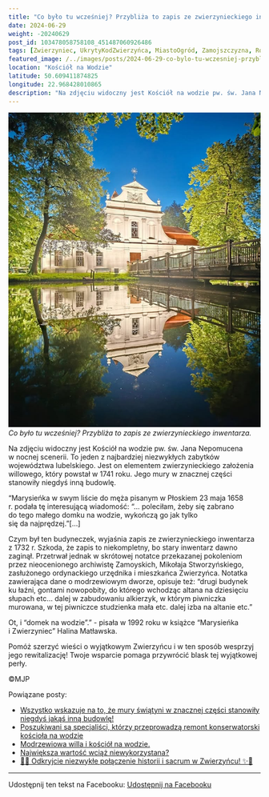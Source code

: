 ```yaml
---
title: "Co było tu wcześniej? Przybliża to zapis ze zwierzynieckiego inwentarza"
date: 2024-06-29
weight: -20240629
post_id: 103478058758108_451487060926486
tags: [Zwierzyniec, UkrytyKodZwierzyńca, MiastoOgród, Zamojszczyzna, Roztocze, Lubelskie, villarestituta, turystyka, dziedzictwo, zabytki, krajobrazy, TajemnicePrzeszłości, PodróżeWczasie, MagiczneMiejsce]
featured_image: /../images/posts/2024-06-29-co-bylo-tu-wczesniej-przybliza-to-zapis-ze-zwierzynieckiego.jpg
location: "Kościół na Wodzie"
latitude: 50.609411874825
longitude: 22.968428010865
description: "Na zdjęciu widoczny jest Kościół na wodzie pw. św. Jana Nepomucena w nocnej scenerii. To jeden z najbardziej niezwykłych zabytków województwa lubelski..."
---
```


![Co było tu wcześniej? Przybliża to zapis ze zwierzynieckiego inwentarza.](/images/posts/2024-06-29-co-bylo-tu-wczesniej-przybliza-to-zapis-ze-zwierzynieckiego.jpg)
*Co było tu wcześniej? Przybliża to zapis ze zwierzynieckiego inwentarza.*

Na zdjęciu widoczny jest Kościół na wodzie pw. św. Jana Nepomucena w nocnej scenerii. To jeden z najbardziej niezwykłych zabytków województwa lubelskiego. Jest on elementem zwierzynieckiego założenia willowego, który powstał w 1741 roku. Jego mury w znacznej części stanowiły niegdyś inną budowlę.

“Marysieńka w swym liście do męża pisanym w Płoskiem 23 maja 1658 r. podała tę interesującą wiadomość: “... poleciłam, żeby się zabrano do tego małego domku na wodzie, wykończą go jak tylko się da najprędzej.”[...]

Czym był ten budyneczek, wyjaśnia zapis ze zwierzynieckiego inwentarza z 1732 r. Szkoda, że zapis to niekompletny, bo stary inwentarz dawno zaginął. Przetrwał jednak w skrótowej notatce przekazanej pokoleniom przez nieocenionego archiwistę Zamoyskich, Mikołaja Stworzyńskiego, zasłużonego ordynackiego urzędnika i mieszkańca Zwierzyńca. Notatka zawierająca dane o modrzewiowym dworze, opisuje też: “drugi budynek ku łaźni, gontami nowopobity, do którego wchodząc altana na dziesięciu słupach etc… dalej w zabudowaniu alkierzyk, w którym piwniczka murowana, w tej piwniczce studzienka mała etc. dalej izba na altanie etc.”

Ot, i “domek na wodzie”.” -  pisała w 1992 roku w książce “Marysieńka i Zwierzyniec” Halina Matławska.

Pomóż szerzyć wieści o wyjątkowym Zwierzyńcu i w ten sposób wesprzyj jego rewitalizację!
Twoje wsparcie pomaga przywrócić blask tej wyjątkowej perły.



©MJP

Powiązane posty:
- [Wszystko wskazuje na to, że mury świątyni w znacznej części stanowiły niegdyś jakąś inną budowlę!](/posts/Wszystko-wskazuje-na-to-ze-mury-swiatyni-w-znacznej-czesci)
- [Poszukiwani są specjaliści, którzy przeprowadzą remont konserwatorski kościoła na wodzie](/posts/Poszukiwani-sa-specjalisci-ktorzy-przeprowadza-remont)
- [Modrzewiowa willa i kościół na wodzie.](/posts/Modrzewiowa-willa-i-kosciol-na-wodzie)
- [Największa wartość wciąż niewykorzystana?](/posts/Najwieksza-wartosc-wciaz-niewykorzystana)
- [🌟✨ Odkryjcie niezwykłe połączenie historii i sacrum w Zwierzyńcu! ✨🌟](/posts/-Odkryjcie-niezwykle-polaczenie-historii-i-sacrum)


---

Udostępnij ten tekst na Facebooku:
[Udostępnij na Facebooku](https://www.facebook.com/sharer/sharer.php?u=https://stowarzyszeniewachniewskiej.pl/posts/Co-bylo-tu-wczesniej-Przybliza-to-zapis-ze-zwierzynieckiego)

<script type="application/ld+json">
{
  "@context": "https://schema.org",
  "@type": "BlogPosting",
  "headline": "Co było tu wcześniej? Przybliża to zapis ze zwierzynieckiego inwentarza.",
  "datePublished": "2024-06-29",
  "dateModified": "2024-06-29",
  "author": {
    "@type": "Person",
    "name": "Michał Jan Patyk"
  },
  "publisher": {
    "@type": "Organization",
    "name": "Stowarzyszenie im. Aleksandry Wachniewskiej",
    "logo": {
      "@type": "ImageObject",
      "url": "https://stowarzyszeniewachniewskiej.pl/images/logo/logo.svg"
    }
  },
  "mainEntityOfPage": {
    "@type": "WebPage",
    "@id": "https://stowarzyszeniewachniewskiej.pl/posts/Co-bylo-tu-wczesniej-Przybliza-to-zapis-ze-zwierzynieckiego"
  },
  "image": {
    "@type": "ImageObject",
    "url": "https://stowarzyszeniewachniewskiej.pl/images/posts/2024-06-29-co-bylo-tu-wczesniej-przybliza-to-zapis-ze-zwierzynieckiego.jpg"
  },
  "articleSection": "Dziedzictwo Kulturowe i Zabytki",
  "keywords": "Zwierzyniec, UkrytyKodZwierzyńca, MiastoOgród, Zamojszczyzna, Roztocze, Lubelskie, villarestituta, turystyka, dziedzictwo, zabytki, krajobrazy, TajemnicePrzeszłości, PodróżeWczasie, MagiczneMiejsce",
  "wordCount": 198,
  "articleBody": "Na zdjęciu widoczny jest Kościół na wodzie pw. św. Jana Nepomucena w nocnej scenerii. To jeden z najbardziej niezwykłych zabytków województwa lubelskiego. Jest on elementem zwierzynieckiego założenia willowego, który powstał w 1741 roku. Jego mury w znacznej części stanowiły niegdyś inną budowlę.\n\n“Marysieńka w swym liście do męża pisanym w Płoskiem 23 maja 1658 r. podała tę interesującą wiadomość: “... poleciłam, żeby się zabrano do tego małego domku na wodzie, wykończą go jak tylko się da najprędzej.”[...]\n\nCzym był ten budyneczek, wyjaśnia zapis ze zwierzynieckiego inwentarza z 1732 r. Szkoda, że zapis to niekompletny, bo stary inwentarz dawno zaginął. Przetrwał jednak w skrótowej notatce przekazanej pokoleniom przez nieocenionego archiwistę Zamoyskich, Mikołaja Stworzyńskiego, zasłużonego ordynackiego urzędnika i mieszkańca Zwierzyńca. Notatka zawierająca dane o modrzewiowym dworze, opisuje też: “drugi budynek ku łaźni, gontami nowopobity, do którego wchodząc altana na dziesięciu słupach etc… dalej w zabudowaniu alkierzyk, w którym piwniczka murowana, w tej piwniczce studzienka mała etc. dalej izba na altanie etc.” \n\nOt, i “domek na wodzie”.” -  pisała w 1992 roku w książce “Marysieńka i Zwierzyniec” Halina Matławska.\n\nPomóż szerzyć wieści o wyjątkowym Zwierzyńcu i w ten sposób wesprzyj jego rewitalizację!\nTwoje wsparcie pomaga przywrócić blask tej wyjątkowej perły.\n\n             \n\n©MJP",
  "description": "Odkryj piękno Zwierzyńca i jego zabytki.",
  "copyrightHolder": {
    "@type": "Person",
    "name": "Michał Jan Patyk"
  }
}
</script>
<script type="application/ld+json">
{
  "@context": "https://schema.org",
  "@type": "BreadcrumbList",
  "itemListElement": [
    {
      "@type": "ListItem",
      "position": 1,
      "name": "Home",
      "item": "https://stowarzyszeniewachniewskiej.pl"
    },
    {
      "@type": "ListItem",
      "position": 2,
      "name": "posts",
      "item": "https://stowarzyszeniewachniewskiej.pl/posts"
    },
    {
      "@type": "ListItem",
      "position": 3,
      "name": "Co było tu wcześniej? Przybliża to zapis ze zwierzynieckiego inwentarza.",
      "item": "https://stowarzyszeniewachniewskiej.pl/posts/Co-bylo-tu-wczesniej-Przybliza-to-zapis-ze-zwierzynieckiego"
    }
  ]
}
</script>
